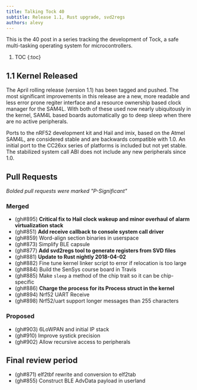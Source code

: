 ```yaml
---
title: Talking Tock 40
subtitle: Release 1.1, Rust upgrade, svd2regs
authors: alevy
---
```


This is the 40 post in a series tracking the development of Tock, a safe
multi-tasking operating system for microcontrollers.

1. TOC
{:toc}

## 1.1 Kernel Released

The April rolling release (version 1.1) has been tagged and pushed. The most
significant improvements in this release are a new, more readable and less
error prone regiter interface and a resource ownership based clock manager for
the SAM4L. With both of these used now nearly ubiquitously in the kernel, SAM4L
based boards automatically go to deep sleep when there are no active
peripherals.

Ports to the nRF52 development kit and Hail and imix, based on the Atmel SAM4L,
are considered stable and are backwards compatible with 1.0. An initial port to
the CC26xx series of platforms is included but not yet stable. The stabilized
system call ABI does not include any new peripherals since 1.0.

## Pull Requests

_Bolded pull requests were marked "P-Significant"_

### Merged

  * (gh#895) **Critical fix to Hail clock wakeup and minor overhaul of alarm virtualization stack**
  * (gh#851) **Add receive callback to console system call driver**
  * (gh#859) Word-align section binaries in userspace
  * (gh#873) Simplify BLE capsule
  * (gh#877) **Add svd2regs tool to generate registers from SVD files**
  * (gh#881) **Update to Rust nightly 2018-04-02**
  * (gh#882) Fine tune kernel linker script to error if relocation is too large
  * (gh#884) Build the SenSys course board in Travis
  * (gh#885) Make `sleep` a method of the chip trait so it can be chip-specific
  * (gh#886) **Charge the process for its Process struct in the kernel**
  * (gh#894) Nrf52 UART Receive
  * (gh#898) Nrf52/uart support longer messages than 255 characters


### Proposed

  * (gh#903) 6LoWPAN and initial IP stack
  * (gh#910) Improve systick precision
  * (gh#902) Allow recursive access to peripherals

## Final review period

  * (gh#871) elf2tbf rewrite and conversion to elf2tab
  * (gh#855) Construct BLE AdvData payload in userland
